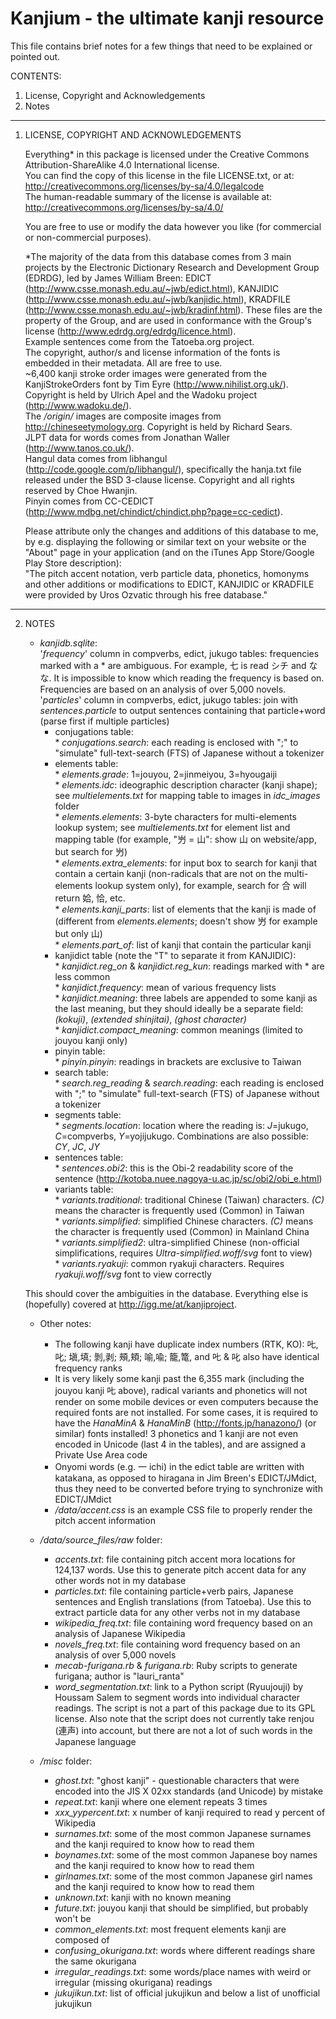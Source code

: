 Kanjium - the ultimate kanji resource
=======

This file contains brief notes for a few things that need to be explained or pointed out.

CONTENTS:

  1. License, Copyright and Acknowledgements
  2. Notes

-----------

1) LICENSE, COPYRIGHT AND ACKNOWLEDGEMENTS

   Everything* in this package is licensed under the Creative Commons Attribution-ShareAlike 4.0 International license.<br />
   You can find the copy of this license in the file LICENSE.txt, or at:<br />
     http://creativecommons.org/licenses/by-sa/4.0/legalcode<br />
   The human-readable summary of the license is available at:<br />
     http://creativecommons.org/licenses/by-sa/4.0/

   You are free to use or modify the data however you like (for commercial or non-commercial purposes).

   *The majority of the data from this database comes from 3 main projects by the Electronic Dictionary Research and Development Group (EDRDG), led by James William Breen: EDICT (http://www.csse.monash.edu.au/~jwb/edict.html), KANJIDIC (http://www.csse.monash.edu.au/~jwb/kanjidic.html), KRADFILE (http://www.csse.monash.edu.au/~jwb/kradinf.html). These files are the property of the Group, and are used in conformance with the Group's license (http://www.edrdg.org/edrdg/licence.html).<br />
     Example sentences come from the Tatoeba.org project.<br />
     The copyright, author/s and license information of the fonts is embedded in their metadata. All are free to use.<br />
     ~6,400 kanji stroke order images were generated from the KanjiStrokeOrders font by Tim Eyre (http://www.nihilist.org.uk/). Copyright is held by Ulrich Apel and the Wadoku project (http://www.wadoku.de/).<br />
     The */origin/* images are composite images from http://chineseetymology.org. Copyright is held by Richard Sears.<br />
     JLPT data for words comes from Jonathan Waller (http://www.tanos.co.uk/).<br />
     Hangul data comes from libhangul (http://code.google.com/p/libhangul/), specifically the hanja.txt file released under the BSD 3-clause license. Copyright and all rights reserved by Choe Hwanjin.<br />
     Pinyin comes from CC-CEDICT (http://www.mdbg.net/chindict/chindict.php?page=cc-cedict).

   Please attribute only the changes and additions of this database to me, by e.g. displaying the following or similar text on your website or the "About" page in your application (and on the iTunes App Store/Google Play Store description):<br />
     "The pitch accent notation, verb particle data, phonetics, homonyms and other additions or modifications to EDICT, KANJIDIC or KRADFILE were provided by Uros Ozvatic through his free database."

-----------

2) NOTES

   * *kanjidb.sqlite*:<br />
      '*frequency*' column in compverbs, edict, jukugo tables: frequencies marked with a * are ambiguous. For example, 七 is read シチ and なな. It is impossible to know which reading the frequency is based on. Frequencies are based on an analysis of over 5,000 novels.<br />
      '*particles*' column in compverbs, edict, jukugo tables: join with *sentences.particle* to output sentences containing that particle+word (parse first if multiple particles)<br />
      * conjugations table:<br />
             * *conjugations.search*: each reading is enclosed with ";" to "simulate" full-text-search (FTS) of Japanese without a tokenizer<br />
      * elements table:<br />
             * *elements.grade*: 1=jouyou, 2=jinmeiyou, 3=hyougaiji<br />
             * *elements.idc*: ideographic description character (kanji shape); see *multielements.txt* for mapping table to images in *idc_images* folder<br />
             * *elements.elements*: 3-byte characters for multi-elements lookup system; see *multielements.txt* for element list and mapping table (for example, "屶 = 山": show 山 on website/app, but search for 屶)<br />
             * *elements.extra_elements*: for input box to search for kanji that contain a certain kanji (non-radicals that are not on the multi-elements lookup system only), for example, search for 合 will return 姶, 恰, etc.<br />
             * *elements.kanji_parts*: list of elements that the kanji is made of (different from *elements.elements*; doesn't show 屶 for example but only 山)<br />
             * *elements.part_of*: list of kanji that contain the particular kanji<br />
      * kanjidict table (note the "T" to separate it from KANJIDIC):<br />
             * *kanjidict.reg_on* & *kanjidict.reg_kun*: readings marked with * are less common<br />
             * *kanjidict.frequency*: mean of various frequency lists<br />
             * *kanjidict.meaning*: three labels are appended to some kanji as the last meaning, but they should ideally be a separate field: *(kokuji)*, *(extended shinjitai)*, *(ghost character)*<br />
             * *kanjidict.compact_meaning*: common meanings (limited to jouyou kanji only)<br />
      * pinyin table:<br />
             * *pinyin.pinyin*: readings in brackets are exclusive to Taiwan<br />
      * search table:<br />
             * *search.reg_reading* & *search.reading*: each reading is enclosed with ";" to "simulate" full-text-search (FTS) of Japanese without a tokenizer<br />
      * segments table:<br />
             * *segments.location*: location where the reading is: *J*=jukugo, *C*=compverbs, *Y*=yojijukugo. Combinations are also possible: *CY*, *JC*, *JY*<br />
      * sentences table:<br />
             * *sentences.obi2*: this is the Obi-2 readability score of the sentence (http://kotoba.nuee.nagoya-u.ac.jp/sc/obi2/obi_e.html)<br /> 
      * variants table:<br />
             * *variants.traditional*: traditional Chinese (Taiwan) characters. *(C)* means the character is frequently used (Common) in Taiwan<br />
             * *variants.simplified*: simplified Chinese characters. *(C)* means the character is frequently used (Common) in Mainland China<br />
             * *variants.simplified2*: ultra-simplified Chinese (non-official simplifications, requires *Ultra-simplified.woff/svg* font to view)<br />
             * *variants.ryakuji*: common ryakuji characters. Requires *ryakuji.woff/svg* font to view correctly<br />

   This should cover the ambiguities in the database. Everything else is (hopefully) covered at http://igg.me/at/kanjiproject.

   * Other notes:<br />
      * The following kanji have duplicate index numbers (RTK, KO): 𠮟,叱; 塡,填; 剝,剥; 頰,頬; 喻,喩; 籠,篭, and 𠮟 & 叱 also have identical frequency ranks<br />
      * It is very likely some kanji past the 6,355 mark (including the jouyou kanji 𠮟 above), radical variants and phonetics will not render on some mobile devices or even computers because the required fonts are not installed. For some cases, it is required to have the *HanaMinA* & *HanaMinB* (http://fonts.jp/hanazono/) (or similar) fonts installed! 3 phonetics and 1 kanji are not even encoded in Unicode (last 4 in the tables), and are assigned a Private Use Area code<br />
      * Onyomi words (e.g. 一 ichi) in the edict table are written with katakana, as opposed to hiragana in Jim Breen's EDICT/JMdict, thus they need to be converted before trying to synchronize with EDICT/JMdict<br />
      * */data/accent.css* is an example CSS file to properly render the pitch accent information<br />

   * */data/source_files/raw* folder:
      * *accents.txt*: file containing pitch accent mora locations for 124,137 words. Use this to generate pitch accent data for any other words not in my database
      * *particles.txt*: file containing particle+verb pairs, Japanese sentences and English translations (from Tatoeba). Use this to extract particle data for any other verbs not in my database
      * *wikipedia_freq.txt*: file containing word frequency based on an analysis of Japanese Wikipedia
      * *novels_freq.txt*: file containing word frequency based on an analysis of over 5,000 novels
      * *mecab-furigana.rb* & *furigana.rb*: Ruby scripts to generate furigana; author is "lauri_ranta"
      * *word_segmentation.txt*: link to a Python script (Ryuujouji) by Houssam Salem to segment words into individual character readings. The script is not a part of this package due to its GPL license. Also note that the script does not currently take renjou (連声) into account, but there are not a lot of such words in the Japanese language

   * */misc* folder:
      * *ghost.txt*: "ghost kanji" - questionable characters that were encoded into the JIS X 02xx standards (and Unicode) by mistake
      * *repeat.txt*: kanji where one element repeats 3 times
      * *xxx_yypercent.txt*: x number of kanji required to read y percent of Wikipedia
      * *surnames.txt*: some of the most common Japanese surnames and the kanji required to know how to read them
      * *boynames.txt*: some of the most common Japanese boy names and the kanji required to know how to read them
      * *girlnames.txt*: some of the most common Japanese girl names and the kanji required to know how to read them
      * *unknown.txt*: kanji with no known meaning
      * *future.txt*: jouyou kanji that should be simplified, but probably won't be
      * *common_elements.txt*: most frequent elements kanji are composed of
      * *confusing_okurigana.txt*: words where different readings share the same okurigana
      * *irregular_readings.txt*: some words/place names with weird or irregular (missing okurigana) readings
      * *jukujikun.txt*: list of official jukujikun and below a list of unofficial jukujikun
